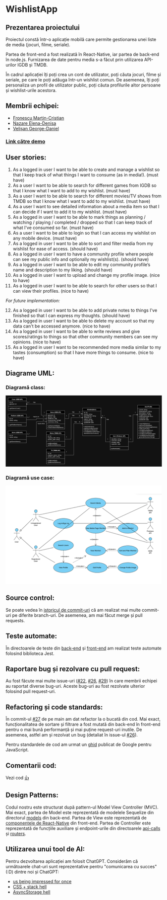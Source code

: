 # WishlistApp

## Prezentarea proiectului
Proiectul constă într-o aplicație mobilă care permite gestionarea unei liste de media (jocuri, filme, seriale).

Partea de front-end a fost realizată în React-Native, iar partea de back-end în node.js. Furnizarea de date pentru media s-a făcut prin utilizarea API-urilor IGDB și TMDB.

În cadrul aplicației îți poți crea un cont de utilizator, poți căuta jocuri, filme și seriale, pe care le poți adăuga într-un wishlist comun. De asemenea, îți poți personaliza un profil de utilizator public, poți căuta profilurile altor persoane și wishlist-urile acestora.

## Membrii echipei:
* [Fronescu Martin-Cristian](https://github.com/FronescuMartin)
* [Nazare Elena-Denisa](https://github.com/ElenaNazare)
* [Velișan George-Daniel](https://github.com/GeorgeDaniel012)

### [Link către demo](https://youtu.be/lo7casYFKDs?si=hR9HxRqgHQrhgA9V)

## User stories:
1) As a logged in user I want to be able to create and manage a wishlist so that I keep track of what things I want to consume (as in media!). (must have)
2) As a user I want to be able to search for different games from IGDB so that I know what I want to add to my wishlist. (must have)
3) As a user I want to be able to search for different movies/TV shows from TMDB so that I know what I want to add to my wishlist. (must have)
4) As a user I want to see detailed information about a media item so that I can decide if I want to add it to my wishlist. (must have)
5) As a logged in user I want to be able to mark things as planning / watching / playing / completed / dropped so that I can keep track of what I've consumed so far. (must have)
6) As a user I want to be able to login so that I can access my wishlist on any mobile device. (must have)
7) As a logged in user I want to be able to sort and filter media from my wishlist for ease of access. (should have)
8) As a logged in user I want to have a community profile where people can see my public info and optionally my wishlist(s). (should have)
9) As a logged in user I want to be able to edit my community profile’s name and description to my liking. (should have)
10) As a logged in user I want to upload and change my profile image. (nice to have)
11) As a logged in user I want to be able to search for other users so that I can view their profiles. (nice to have)

*For future implementation:*

12) As a logged in user I want to be able to add private notes to things I've finished so that I can express my thoughts. (should have)
13) As a logged in user I want to be able to delete my account so that my data can't be accessed anymore. (nice to have)
14) As a logged in user I want to be able to write reviews and give scores/ratings to things so that other community members can see my opinions. (nice to have)
15) As a logged in user I want to be recommended more media similar to my tastes (consumption) so that I have more things to consume. (nice to have)

## Diagrame UML:

### Diagramă class:
![Diagramă class](./cerinte/uml_class.png)

### Diagramă use case:
![Diagramă use case](./cerinte/uml_use_case.png)

## Source control:

Se poate vedea în [istoricul de commit-uri](https://github.com/GeorgeDaniel012/WishlistApp/commits/main/) că am realizat mai multe commit-uri pe diferite branch-uri. De asemenea, am mai făcut merge și pull requests.

## Teste automate:

În directoarele de teste din [back-end](https://github.com/GeorgeDaniel012/WishlistApp/tree/main/backend/tests) și [front-end](https://github.com/GeorgeDaniel012/WishlistApp/tree/main/WishlistApp/tests) am realizat teste automate folosind biblioteca Jest.

## Raportare bug și rezolvare cu pull request:

Au fost făcute mai multe issue-uri 
([#22](https://github.com/GeorgeDaniel012/WishlistApp/issues/22),
[#26](https://github.com/GeorgeDaniel012/WishlistApp/issues/26),
[#29](https://github.com/GeorgeDaniel012/WishlistApp/issues/29)) în care membrii echipei au raportat diverse bug-uri. Aceste bug-uri au fost rezolvate ulterior folosind pull request-uri.

## Refactoring și code standards:

În commit-ul [#27](https://github.com/GeorgeDaniel012/WishlistApp/commit/b392ebdb94a1dea13b910ffe2aeb541660847523) de pe main am dat refactor la o bucată din cod. Mai exact, funcționalitatea de sortare și filtrare a fost mutată din back-end în front-end pentru o mai bună performanță și mai puține request-uri inutile. De asemenea, astfel am și rezolvat un bug (detaliat în issue-ul [#26](https://github.com/GeorgeDaniel012/WishlistApp/issues/26)).

Pentru standardele de cod am urmat un [ghid](https://google.github.io/styleguide/jsguide.html) publicat de Google pentru JavaScript.

## Comentarii cod:

Vezi cod [👍](https://github.com/GeorgeDaniel012/WishlistApp)

## Design Patterns:

Codul nostru este structurat după pattern-ul Model View Controller (MVC). Mai exact, partea de Model este reprezentată de modelele Sequelize din directorul [models](./backend/models/) din back-end. Partea de View este reprezentată de [componentele de React-Native](./WishlistApp/components/) din front-end. Partea de Controller este reprezentată de funcțiile auxiliare și endpoint-urile din directoarele [api-calls](./backend/api-calls/) și [routers](./backend/routers/).

## Utilizarea unui tool de AI:

Pentru dezvoltarea aplicației am folosit ChatGPT. Considerăm că următoarele chat-uri sunt reprezentative pentru "comunicarea cu succes" (:D) dintre noi și ChatGPT:

* [us being impressed for once](https://chatgpt.com/share/0b62c5c7-184c-4a70-9259-8db11cec2c15)
* [CSS + stack hell](https://chatgpt.com/share/3f57743d-1d66-4cb4-93a7-e0defd9d19ef)
* [AsyncStorage hell](https://chatgpt.com/share/c32fe0d3-4be5-4157-af4f-db35797cd744 )